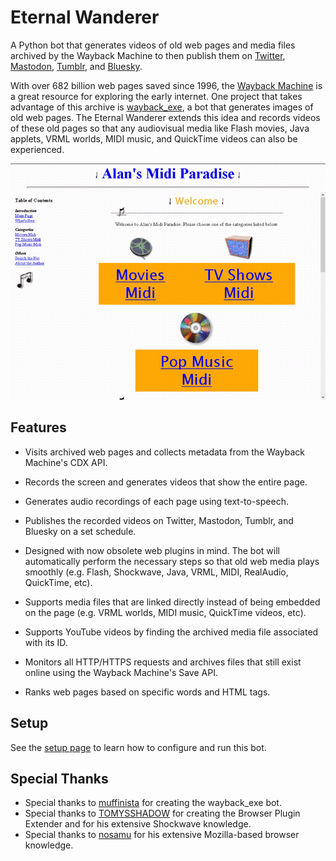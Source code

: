# Eternal Wanderer

A Python bot that generates videos of old web pages and media files archived by the Wayback Machine to then publish them on [Twitter](https://twitter.com/waybackwanderer), [Mastodon](https://botsin.space/@eternalwanderer), [Tumblr](https://waybackwanderer.tumblr.com), and [Bluesky](https://bsky.app/profile/eternalwanderer.bsky.social).

With over 682 billion web pages saved since 1996, the [Wayback Machine](https://web.archive.org/) is a great resource for exploring the early internet. One project that takes advantage of this archive is [wayback_exe](https://github.com/muffinista/wayback_exe), a bot that generates images of old web pages. The Eternal Wanderer extends this idea and records videos of these old pages so that any audiovisual media like Flash movies, Java applets, VRML worlds, MIDI music, and QuickTime videos can also be experienced.

![The web page "http://www.geocities.com:80/Hollywood/Hills/5988/" as seen on December 1996 via the Wayback Machine.](Images/page.gif)

## Features

* Visits archived web pages and collects metadata from the Wayback Machine's CDX API.

* Records the screen and generates videos that show the entire page.

* Generates audio recordings of each page using text-to-speech.

* Publishes the recorded videos on Twitter, Mastodon, Tumblr, and Bluesky on a set schedule.

* Designed with now obsolete web plugins in mind. The bot will automatically perform the necessary steps so that old web media plays smoothly (e.g. Flash, Shockwave, Java, VRML, MIDI, RealAudio, QuickTime, etc).

* Supports media files that are linked directly instead of being embedded on the page (e.g. VRML worlds, MIDI music, QuickTime videos, etc).

* Supports YouTube videos by finding the archived media file associated with its ID.

* Monitors all HTTP/HTTPS requests and archives files that still exist online using the Wayback Machine's Save API.

* Ranks web pages based on specific words and HTML tags.

## Setup

See the [setup page](Source/README.md) to learn how to configure and run this bot.

## Special Thanks

* Special thanks to [muffinista](https://github.com/muffinista) for creating the wayback_exe bot.
* Special thanks to [TOMYSSHADOW](https://github.com/tomysshadow) for creating the Browser Plugin Extender and for his extensive Shockwave knowledge.
* Special thanks to [nosamu](https://github.com/n0samu) for his extensive Mozilla-based browser knowledge.